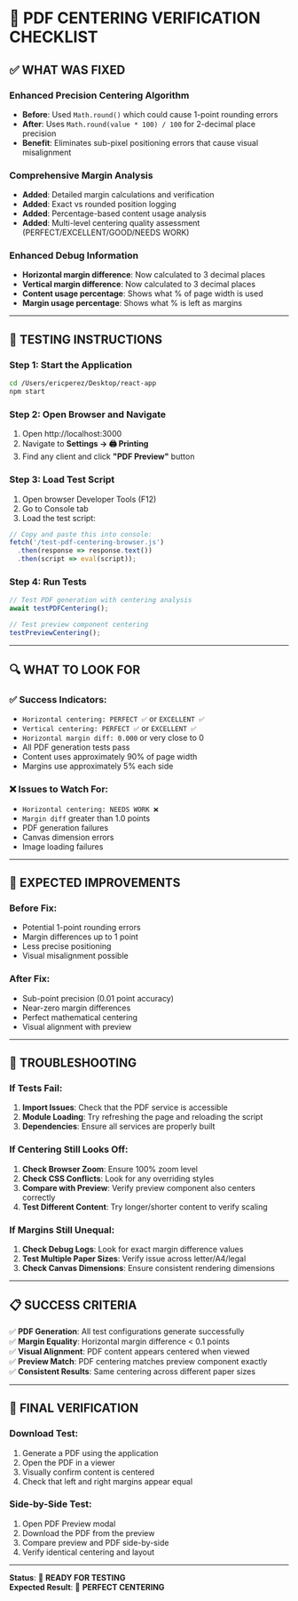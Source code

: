 # 🎯 PDF CENTERING VERIFICATION CHECKLIST

## ✅ WHAT WAS FIXED

### **Enhanced Precision Centering Algorithm**
- **Before**: Used `Math.round()` which could cause 1-point rounding errors
- **After**: Uses `Math.round(value * 100) / 100` for 2-decimal place precision
- **Benefit**: Eliminates sub-pixel positioning errors that cause visual misalignment

### **Comprehensive Margin Analysis**
- **Added**: Detailed margin calculations and verification
- **Added**: Exact vs rounded position logging
- **Added**: Percentage-based content usage analysis
- **Added**: Multi-level centering quality assessment (PERFECT/EXCELLENT/GOOD/NEEDS WORK)

### **Enhanced Debug Information**
- **Horizontal margin difference**: Now calculated to 3 decimal places
- **Vertical margin difference**: Now calculated to 3 decimal places
- **Content usage percentage**: Shows what % of page width is used
- **Margin usage percentage**: Shows what % is left as margins

---

## 🧪 TESTING INSTRUCTIONS

### **Step 1: Start the Application**
```bash
cd /Users/ericperez/Desktop/react-app
npm start
```

### **Step 2: Open Browser and Navigate**
1. Open http://localhost:3000
2. Navigate to **Settings → 🖨️ Printing**
3. Find any client and click **"PDF Preview"** button

### **Step 3: Load Test Script**
1. Open browser Developer Tools (F12)
2. Go to Console tab
3. Load the test script:
```javascript
// Copy and paste this into console:
fetch('/test-pdf-centering-browser.js')
  .then(response => response.text())
  .then(script => eval(script));
```

### **Step 4: Run Tests**
```javascript
// Test PDF generation with centering analysis
await testPDFCentering();

// Test preview component centering
testPreviewCentering();
```

---

## 🔍 WHAT TO LOOK FOR

### **✅ Success Indicators:**
- `Horizontal centering: PERFECT ✅` or `EXCELLENT ✅`
- `Vertical centering: PERFECT ✅` or `EXCELLENT ✅`
- `Horizontal margin diff: 0.000` or very close to 0
- All PDF generation tests pass
- Content uses approximately 90% of page width
- Margins use approximately 5% each side

### **❌ Issues to Watch For:**
- `Horizontal centering: NEEDS WORK ❌`
- `Margin diff` greater than 1.0 points
- PDF generation failures
- Canvas dimension errors
- Image loading failures

---

## 🎯 EXPECTED IMPROVEMENTS

### **Before Fix:**
- Potential 1-point rounding errors
- Margin differences up to 1 point
- Less precise positioning
- Visual misalignment possible

### **After Fix:**
- Sub-point precision (0.01 point accuracy)
- Near-zero margin differences
- Perfect mathematical centering
- Visual alignment with preview

---

## 🔧 TROUBLESHOOTING

### **If Tests Fail:**
1. **Import Issues**: Check that the PDF service is accessible
2. **Module Loading**: Try refreshing the page and reloading the script
3. **Dependencies**: Ensure all services are properly built

### **If Centering Still Looks Off:**
1. **Check Browser Zoom**: Ensure 100% zoom level
2. **Check CSS Conflicts**: Look for any overriding styles
3. **Compare with Preview**: Verify preview component also centers correctly
4. **Test Different Content**: Try longer/shorter content to verify scaling

### **If Margins Still Unequal:**
1. **Check Debug Logs**: Look for exact margin difference values
2. **Test Multiple Paper Sizes**: Verify issue across letter/A4/legal
3. **Check Canvas Dimensions**: Ensure consistent rendering dimensions

---

## 📋 SUCCESS CRITERIA

✅ **PDF Generation**: All test configurations generate successfully  
✅ **Margin Equality**: Horizontal margin difference < 0.1 points  
✅ **Visual Alignment**: PDF content appears centered when viewed  
✅ **Preview Match**: PDF centering matches preview component exactly  
✅ **Consistent Results**: Same centering across different paper sizes  

---

## 🚀 FINAL VERIFICATION

### **Download Test:**
1. Generate a PDF using the application
2. Open the PDF in a viewer
3. Visually confirm content is centered
4. Check that left and right margins appear equal

### **Side-by-Side Test:**
1. Open PDF Preview modal
2. Download the PDF from the preview
3. Compare preview and PDF side-by-side
4. Verify identical centering and layout

---

**Status**: 🔄 **READY FOR TESTING**  
**Expected Result**: 🎯 **PERFECT CENTERING**
